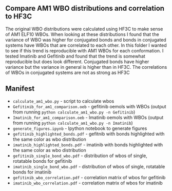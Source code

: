 ## Compare AM1 WBO distributions and correlation to HF3C

The original WBO distributions were calculated using HF3C to make sense of AM1 ELF10 WBOs. When looking at these
distributions I found that the variance of WBO was higher for conjugated bonds and bonds in conjugated systems have WBOs
that are correlated to each other. In this folder I wanted to see if this trend is reproducible with AM1 WBOs for each
conformation. I tested Imatinib and Gefitinib and found that the trend is somewhat reproducible but does look different.
Conjugated bonds have higher variance but the variance in general is higher than in HF3C. The correlations of WBOs in
conjugated systems are not as strong as HF3C

## Manifest
* `calculate_am1_wbo.py` - script to calculate wbos
* `Gefitinib_for_am1_comparison.oeb` - gefitinib oemols with WBOs (output from running `python calculate_am1_wbo.py -n Gefitinib`)
* `Imatinib_for_am1_comparison.oeb` - Imatinib oemols with WBOs (output from running `python calculate_am1_wbo.py -n Imatinib`)
* `generate_figures.ipynb` - Ipython notebook to generate figures
* `gefitinib_highlighted_bonds.pdf` - gefitnib with bonds highlighted with the same color as wbo distribution
* `imatinib_highlighted_bonds.pdf` - imatinib with bonds highlighted with the same color as wbo distribution
* `gefitinib_single_bond_wbo.pdf` - distribution of wbos of single, rotatable bonds for gefitinib
* `imatinib_single_bond_wbo.pdf` - distribution of wbos of single, rotatable bonds for imatinib
* `gefitinib_wbo_correlation.pdf` - correlation matrix of wbos for gefitinib
* `imatinib_wbo_correlation.pdf` - correlation matrix of wbos for imatinib






